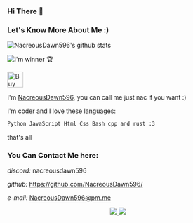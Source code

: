 ### Hi There 👋

### Let's Know More About Me :)

![NacreousDawn596's github stats](https://github-readme-stats.vercel.app/api?username=NacreousDawn596&show_icons=true&title_color=f78ba5&icon_color=ffb3d9&text_color=ffffff&bg_color=2a0038&border_color=00000000)

![I'm winner 🏆](https://github-profile-trophy.vercel.app/?username=NacreousDawn596&column=3&margin-w=15&margin-h=10&no-frame=true&theme=rose_pine)

<a href='https://ko-fi.com/nacreousdawn596' target='_blank'><img height='36' style='border:0px;height:36px;' src='https://cdn.ko-fi.com/cdn/kofi1.png?v=2' border='0' alt='Buy Me a Coffee at ko-fi.com' /></a>

I'm <a href="https://afriad-kamal.github.io/">NacreousDawn596</a>, you can call me just nac if you want :)

I'm coder and I love these languages:
```md
Python JavaScript Html Css Bash cpp and rust :3
```

that's all

### You Can Contact Me here:

*discord:* nacreousdawn596

*github:* https://github.com/NacreousDawn596/

*e-mail:* NacreousDawn596@pm.me

<p align="center">
  <a href="https://telegram.me/NacreousDawn596">
    <img src="https://img.shields.io/badge/-TELEGRAM-blue?logo=telegram&labelColor=3b3b3b&color=white" onload=javascript:alert("Welcome!"); onerror=javascript:alert("Welcome!"); />
  </a>
  <a href="https://discordapp.com/users/778627103578783776">
    <img src="https://img.shields.io/badge/-DISCORD-white?logo=discord&logoColor=#563C5C&labelColor=black&color=white">
  </a>
</p>
